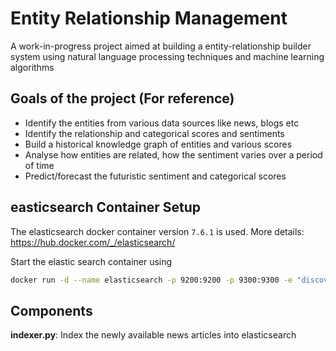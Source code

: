 # Entity Relationship Management

A work-in-progress project aimed at building a entity-relationship builder system using natural language processing techniques and machine learning algorithms



## Goals of the project (For reference)

- Identify the entities from various data sources like news, blogs etc
- Identify the relationship and categorical scores and sentiments
- Build a historical knowledge graph of entities and various scores
- Analyse how entities are related, how the sentiment varies over a period of time
- Predict/forecast the futuristic sentiment and categorical scores

## easticsearch Container Setup
The elasticsearch docker container version `7.6.1` is used. More details: https://hub.docker.com/_/elasticsearch/

Start the elastic search container using
```bash
docker run -d --name elasticsearch -p 9200:9200 -p 9300:9300 -e "discovery.type=single-node" elasticsearch:7.6.1
```

## Components
**indexer.py**: Index the newly available news articles into elasticsearch


